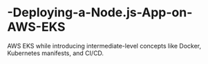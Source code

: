 # -Deploying-a-Node.js-App-on-AWS-EKS
AWS EKS while introducing intermediate-level concepts like Docker, Kubernetes manifests, and CI/CD.
